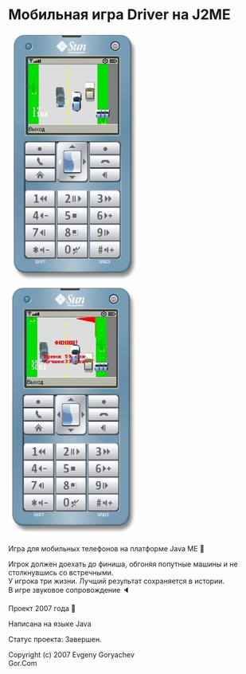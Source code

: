 # Мобильная игра Driver на J2ME

![Screenshot1.jpg](Screenshot1.jpg)
![Screenshot2.jpg](Screenshot2.jpg)

Игра для мобильных телефонов на платформе Java ME :iphone:
  
Игрок должен доехать до финиша, обгоняя попутные машины и не столкнувшись со встречными.  
У игрока три жизни. Лучший результат сохраняется в истории.  
В игре звуковое сопровождение :speaker:    

Проект 2007 года :calendar: 

Написана на языке Java

Статус проекта: Завершен.


Copyright (c) 2007 Evgeny Goryachev  
Gor.Com 